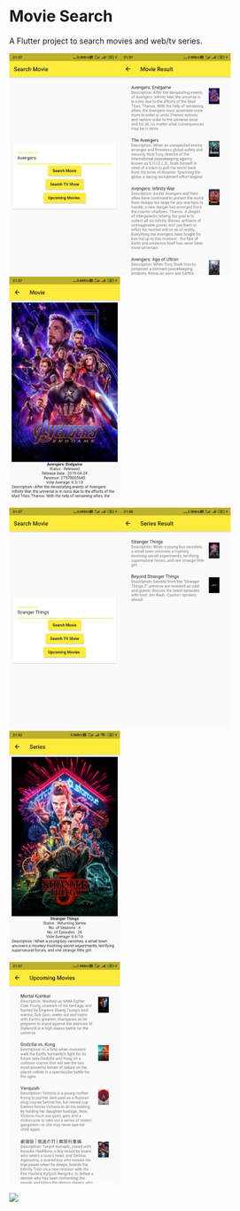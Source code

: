 # Movie Search

A Flutter project to search movies and web/tv series.

<img src="https://github.com/Manoodh/MovieSearch/blob/master/android/MovieSearch1.jpg" width="200"><img src="https://github.com/Manoodh/MovieSearch/blob/master/android/MovieSearch2.jpg" width="200"><img src="https://github.com/Manoodh/MovieSearch/blob/master/android/MovieSearch3.jpg" width="200">

<img src="https://github.com/Manoodh/MovieSearch/blob/master/android/SeriesSearch1.jpg" width="200"><img src="https://github.com/Manoodh/MovieSearch/blob/master/android/SeriesSearch2.jpg" width="200"><img src="https://github.com/Manoodh/MovieSearch/blob/master/android/SeriesSearch3.jpg" width="200">

<img src="https://github.com/Manoodh/MovieSearch/blob/master/android/Upcoming.jpg" width="200">

<img src="
https://www.themoviedb.org/assets/2/v4/logos/v2/blue_square_1-5bdc75aaebeb75dc7ae79426ddd9be3b2be1e342510f8202baf6bffa71d7f5c4.svg" width="200">


